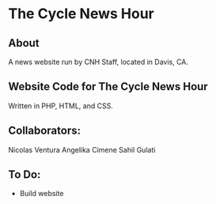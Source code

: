 # The Cycle News Hour
## About
A news website run by CNH Staff, located in Davis, CA.
## Website Code for The Cycle News Hour
Written in PHP, HTML, and CSS.
## Collaborators:
Nicolas Ventura
Angelika Cimene
Sahil Gulati
## To Do:
* Build website
